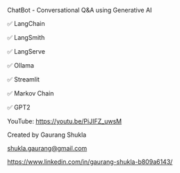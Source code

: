 ChatBot - Conversational Q&A using Generative AI

✅ LangChain

✅ LangSmith

✅ LangServe

✅ Ollama

✅ Streamlit

✅ Markov Chain

✅ GPT2

YouTube: https://youtu.be/PiJIFZ_uwsM

Created by Gaurang Shukla

shukla.gaurang@gmail.com

https://www.linkedin.com/in/gaurang-shukla-b809a6143/
